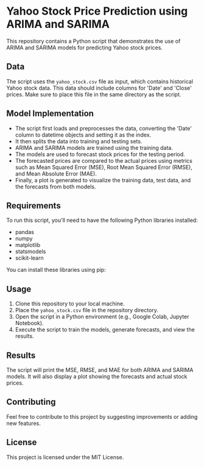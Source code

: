# Yahoo Stock Price Prediction using ARIMA and SARIMA

This repository contains a Python script that demonstrates the use of ARIMA and SARIMA models for predicting Yahoo stock prices.

## Data

The script uses the `yahoo_stock.csv` file as input, which contains historical Yahoo stock data. This data should include columns for 'Date' and 'Close' prices. Make sure to place this file in the same directory as the script.

## Model Implementation

- The script first loads and preprocesses the data, converting the 'Date' column to datetime objects and setting it as the index.
- It then splits the data into training and testing sets.
- ARIMA and SARIMA models are trained using the training data.
- The models are used to forecast stock prices for the testing period.
- The forecasted prices are compared to the actual prices using metrics such as Mean Squared Error (MSE), Root Mean Squared Error (RMSE), and Mean Absolute Error (MAE).
- Finally, a plot is generated to visualize the training data, test data, and the forecasts from both models.

## Requirements

To run this script, you'll need to have the following Python libraries installed:

- pandas
- numpy
- matplotlib
- statsmodels
- scikit-learn

You can install these libraries using pip:
## Usage

1.  Clone this repository to your local machine.
2.  Place the `yahoo_stock.csv` file in the repository directory.
3.  Open the script in a Python environment (e.g., Google Colab, Jupyter Notebook).
4.  Execute the script to train the models, generate forecasts, and view the results.

## Results

The script will print the MSE, RMSE, and MAE for both ARIMA and SARIMA models. It will also display a plot showing the forecasts and actual stock prices.

## Contributing

Feel free to contribute to this project by suggesting improvements or adding new features.

## License

This project is licensed under the MIT License.
